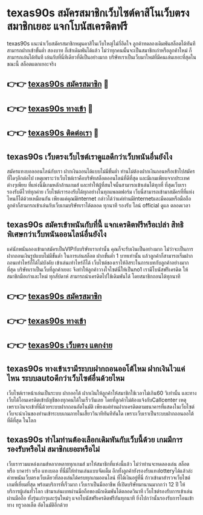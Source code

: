 # texas90s สมัครสมาชิกเว็บไซต์คาสิโนเว็บตรง สมาชิกเยอะ แจกโบนัสเครดิตฟรี

texas90s แนะนำเว็บสมัครสมาชิกหมุนคาสิโนเว็บใหญ่ไม่กี่อึดใจ ลูกค้าทดลองเดิมพันสล็อตได้ทันทีสามารถฝากเข้าขั้นต่ำ สองบาท ก็เข้าเดิมพันได้แล้ว ไม่ว่าทุกคนนั้นจะเป็นสมาชิกเก่าหรือลูกค้าใหม่ ก็สามารถเล่นได้ทันที เล่นกับที่นี่ทีเดียวที่ดีเป็นอย่างมาก บริษัทเราเป็นเว็บมาใหม่ที่มีคนเล่นเยอะที่สุดในขณะนี้ สล็อตแตกเยอะจริง

## 👉👉 [texas90s สมัครสมาชิก](https://bit.ly/3Ckzg5n) 🎰
## 👉👉 [texas90s ทางเข้า](https://bit.ly/3Ckzg5n) 🎰
## 👉👉 [texas90s ติดต่อเรา](https://bit.ly/3Ckzg5n) 🎰

## texas90s เว็บตรงเว็บไซต์เราดูแลดีกว่าเว็บพนันอื่นยังไง
สมัครแทงบอลออนไลน์กับเรา ฝากเงินถอนได้แบบไม่มีขั้นต่ำ ท่านไม่ต้องฝากเงินถอนหรือเข้าไปสมัครที่ใดๆอีกต่อไป เหตุเพราะว่าเว็บไซต์เราคือบริษัทสล็อตออนไลน์ที่ดีที่สุด และมีเกมเพียบจากประเทศต่างๆเพียบ ที่แห่งนี้มีเกมหลักล้านเกมส์ และทำให้ผู้ที่สนใจนั้นสามารถเข้าเล่นได้ทุกที่ ที่สุดเว็บเรารองรับดีไวท์ทุกค่าย เว็บไซต์เรารองรับได้ทุกอย่างในทุกแพลตฟอร์ม เว็บนี่สามารถเข้ามาสมัครที่ที่แห่งไหนก็ได้ด้วยเหมือนกัน เพียงแค่คุณมีinternet กล่าวได้ว่าแค่ท่านมีinternetและมีคอมหรือมือถือ ลูกค้าก็สามารถเข้าเล่นกับเว็บเกมบริษัทเราได้ตลอด ทุกนาที รองรับ ไลน์ official ดูแล ตลอดเวลา

## texas90s สมัครเข้าพนันกับที่นี้ แจกเครดิตฟรีหรือเปล่า สิทธิพิเศษกว่าเว็บพนันออนไลน์อื่นยังไง
แค่นักพนันลองเข้ามาสมัครเป็นVIPกับบริษัทเราเท่านั้น คุณก็จะรับเงินเป็นอย่างมาก ไม่ว่าจะเป็นการฝากถอนเงินรูปแบบไม่มีขั้นต่ำ ในการเล่นสล็อต ฝากขั้นต่ำ 1 บาทเท่านั้น แล้วลูกค้าก็สามารถเริ่มฝากถอนเท่าไหร่ก็ได้ไม่บังคับ เข้าเล่นเท่าไหร่ก็ได้ เว็บไซต์ของเราให้อิสระในการเบทกับลูกค้าอย่างมากที่สุด บริษัทเราเป็นเว็บที่ลูกค้าเยอะ จึงทำให้ลูกค้าวางใจไซต์นี่ให้เป็นno1 เรามีโบนัสฟรีเครดิต ให้สมาชิกมือเก่าและใหม่ ทุกสัปดาห์ สามารถนำเครดิตไปใช้เดิมพันได้ โดยสมาชิกถอนได้ทุกนาที

## 👉👉 [texas90s สมัครสมาชิก](https://bit.ly/3Ckzg5n)
## 👉👉 [texas90s ทางเข้า](https://bit.ly/3Ckzg5n)
## 👉👉 [texas90s เว็บตรง แตกง่าย](https://bit.ly/3Ckzg5n)

## texas90s ทางเข้าเรามีระบบฝากถอนออโต้ไหม ฝากเงินไวแค่ไหน ระบบautoดีกว่าเว็บไซต์อื่นด้วยไหม
เว็บไซต์เราหน้าเล่นเป็นระบบ ฝากออโต้ ฝากเงินให้ลูกค้าให้สมาชิกใช้เวลาไม่เกิน60 วิเท่านั้น และทางเว็บได้โอนเครดิตเข้าบัญชีของทุกคนได้ในเร็ววันเลย โดยที่ลูกค้าไม่ต้องแจ้งกับCallcenter เหตุเพราะเงินจะเข้าที่นี่ด้วยระบบฝากถอนอัตโนมัติ เพียงแค่ท่านฝากเครดิตตามธนาคารที่แสดงในเว็บไซต์ เว็บจะนำเงินของท่านเข้าระบบเกมภายในเสี้ยววินาทีทันทีทันใด เพราะเว็บเราเป็นระบบฝากถอนออโต้ ที่ดีที่สุด ในโลก

## texas90s ทำไมท่านต้องเลือกเดิมพันกับเว็บนี้ด้วย เกมมีการรองรับหรือไม่ สมาชิกเยอะหรือไม่
เว็บเรารวมแหล่งเกมส์หลากหลายทุกเกมส์ มาให้สมาชิกที่แห่งนี้แล้ว ไม่ว่าท่านจะทดลองเล่น สล็อต หรือ บาคาร่า หรือ แทงบอล ที่นี่มีให้ท่านเล่นแบบจัดเต็ม อีกทั้งลูกค้ายังรองรับแทงlotteryได้แล้วล่ะ ค่ายพนันเว็บตรงเว็บเดียวที่ลองเล่นได้ครบทุกเกมออนไลน์ ที่ได้เงินอยู่ที่นี่ ก้าวเข้ามาสำรวจเว็บไซต์เกมที่เยี่ยมที่สุด พร้อมบริการที่เร็วมาก เว็บเราเป็นมืออาชีพ ที่เปิดบริษัทมานานมากกว่า 12 ปี ให้บริการผู้เล่นทั่วโลก เข้ามาเล่นเบทผ่านมือถือของนักเดิมพันได้ตลอดวินาที เว็บไซต์รองรับการเข้าเล่นผ่านมือถือ ทั้งรุ่นเก่าๆและรุ่นใหม่ๆ แจกโบนัสฟรีเครดิตฟรีกันทุกนาที ยิ่งไปกว่านั้นรองรับการโอนเข้าทาง ทรูวอลเล็ต อัตโนมัติอีกด้วย
